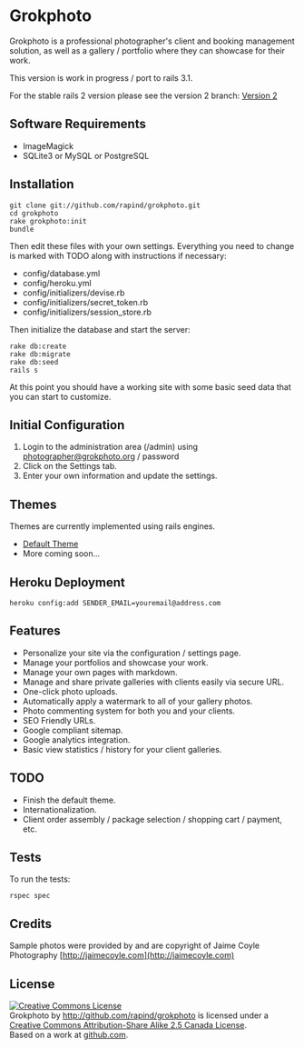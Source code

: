 # Grokphoto

Grokphoto is a professional photographer's client and booking management solution, as well as a gallery / portfolio where they can showcase for their work.

This version is work in progress / port to rails 3.1.

For the stable rails 2 version please see the version 2 branch:
[Version 2](https://github.com/rapind/grokphoto/tree/v2.0)


## Software Requirements

* ImageMagick
* SQLite3 or MySQL or PostgreSQL


## Installation

    git clone git://github.com/rapind/grokphoto.git
    cd grokphoto
    rake grokphoto:init
    bundle

Then edit these files with your own settings. Everything you need to change is marked with TODO along with instructions if necessary:

*  config/database.yml
*  config/heroku.yml
*  config/initializers/devise.rb
*  config/initializers/secret_token.rb
*  config/initializers/session_store.rb

Then initialize the database and start the server:

    rake db:create
    rake db:migrate
    rake db:seed
    rails s

At this point you should have a working site with some basic seed data that you can start to customize.


## Initial Configuration

1. Login to the administration area (/admin) using photographer@grokphoto.org / password
2. Click on the Settings tab.
3. Enter your own information and update the settings.


## Themes

Themes are currently implemented using rails engines.

* [Default Theme](https://github.com/rapind/grokphoto-theme-default)
* More coming soon...


## Heroku Deployment

    heroku config:add SENDER_EMAIL=youremail@address.com
    

## Features

* Personalize your site via the configuration / settings page.
* Manage your portfolios and showcase your work.
* Manage your own pages with markdown.
* Manage and share private galleries with clients easily via secure URL.
* One-click photo uploads.
* Automatically apply a watermark to all of your gallery photos.
* Photo commenting system for both you and your clients.
* SEO Friendly URLs.
* Google compliant sitemap.
* Google analytics integration.
* Basic view statistics / history for your client galleries.


## TODO

* Finish the default theme.
* Internationalization.
* Client order assembly / package selection / shopping cart / payment, etc.


## Tests

To run the tests:

    rspec spec


## Credits

Sample photos were provided by and are copyright of Jaime Coyle Photography [http://jaimecoyle.com](http://jaimecoyle.com)


## License

<a rel="license" href="http://creativecommons.org/licenses/by-sa/2.5/ca/"><img alt="Creative Commons License" style="border-width:0" src="http://i.creativecommons.org/l/by-sa/2.5/ca/88x31.png" /></a><br /><span xmlns:dc="http://purl.org/dc/elements/1.1/" href="http://purl.org/dc/dcmitype/InteractiveResource" property="dc:title" rel="dc:type">Grokphoto</span> by <a xmlns:cc="http://creativecommons.org/ns#" href="http://github.com/rapind/grokphoto" property="cc:attributionName" rel="cc:attributionURL">http://github.com/rapind/grokphoto</a> is licensed under a <a rel="license" href="http://creativecommons.org/licenses/by-sa/2.5/ca/">Creative Commons Attribution-Share Alike 2.5 Canada License</a>.<br />Based on a work at <a xmlns:dc="http://purl.org/dc/elements/1.1/" href="http://github.com/rapind/grokphoto" rel="dc:source">github.com</a>.
